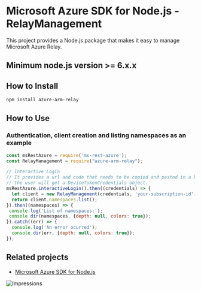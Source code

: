 # Microsoft Azure SDK for Node.js - RelayManagement

This project provides a Node.js package that makes it easy to manage Microsoft Azure Relay.
## Minimum node.js version >= 6.x.x

## How to Install

```bash
npm install azure-arm-relay
```

## How to Use

### Authentication, client creation and listing namespaces as an example

 ```javascript
 const msRestAzure = require('ms-rest-azure');
 const RelayManagement = require("azure-arm-relay");
 
 // Interactive Login
 // It provides a url and code that needs to be copied and pasted in a browser and authenticated over there. If successful, 
 // the user will get a DeviceTokenCredentials object.
 msRestAzure.interactiveLogin().then((credentials) => {
   let client = new RelayManagement(credentials, 'your-subscription-id');
   return client.namespaces.list();
 }).then((namespaces) => {
  console.log('List of namespaces:');
  console.dir(namespaces, {depth: null, colors: true});
}).catch((err) => {
   console.log('An error ocurred');
   console.dir(err, {depth: null, colors: true});
 });
```

## Related projects

- [Microsoft Azure SDK for Node.js](https://github.com/Azure/azure-sdk-for-node)

![Impressions](https://azure-sdk-impressions.azurewebsites.net/api/impressions/azure-sdk-for-node%2Flib%2Fservices%2FrelayManagement%2FREADME.png)
